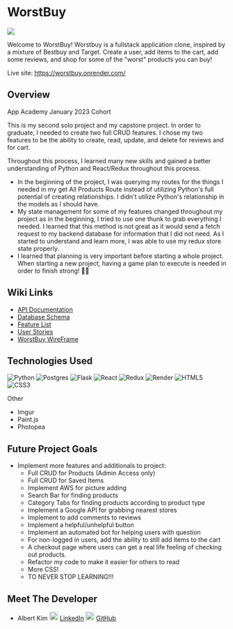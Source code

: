 # WorstBuy

<img src="https://i.imgur.com/2GHX5H6.png">

Welcome to WorstBuy! Worstbuy is a fullstack application clone, inspired by a mixture of Bestbuy and Target. Create a user, add items to the cart, add some reviews, and shop for some of the "worst" products you can buy!

Live site: https://worstbuy.onrender.com/

## Overview

App Academy January 2023 Cohort

This is my second solo project and my capstone project. In order to graduate, I needed to create two full CRUD features. I chose my two features to be the ability to create, read, update, and delete for reviews and for cart.

Throughout this process, I learned many new skills and gained a better understanding of Python and React/Redux throughout this process.

- In the beginning of the project, I was querying my routes for the things I needed in my get All Products Route instead of utilizing Python's full potential of creating relationships. I didn't utilize Python's relationship in the models as I should have.
- My state management for some of my features changed throughout my project as in the beginning, I tried to use one thunk to grab everything I needed. I learned that this method is not great as it would send a fetch request to my backend database for information that I did not need. As I started to understand and learn more, I was able to use my redux store state properly.
- I learned that planning is very important before starting a whole project. When starting a new project, having a game plan to execute is needed in order to finish strong! 💪🏻


## Wiki Links
- [API Documentation](https://github.com/alberthskim/WorstBuy/wiki/Api-Documentation)
- [Database Schema](https://github.com/alberthskim/WorstBuy/wiki/Database-Schema)
- [Feature List](https://github.com/alberthskim/WorstBuy/wiki/Feature-List)
- [User Stories](https://github.com/alberthskim/WorstBuy/wiki/User-Stories)
- [WorstBuy WireFrame](https://github.com/alberthskim/WorstBuy/wiki/WorstBuy-WireFrame)


## Technologies Used
![Python](https://img.shields.io/badge/python-3670A0?style=for-the-badge&logo=python&logoColor=ffdd54)
![Postgres](https://img.shields.io/badge/postgres-%23316192.svg?style=for-the-badge&logo=postgresql&logoColor=white)
![Flask](https://img.shields.io/badge/flask-%23000.svg?style=for-the-badge&logo=flask&logoColor=white)
![React](https://img.shields.io/badge/react-%2320232a.svg?style=for-the-badge&logo=react&logoColor=%2361DAFB)
![Redux](https://img.shields.io/badge/redux-%23593d88.svg?style=for-the-badge&logo=redux&logoColor=white)
![Render](https://img.shields.io/badge/Render-%46E3B7.svg?style=for-the-badge&logo=render&logoColor=white)
![HTML5](https://img.shields.io/badge/html5-%23E34F26.svg?style=for-the-badge&logo=html5&logoColor=white)
![CSS3](https://img.shields.io/badge/css3-%231572B6.svg?style=for-the-badge&logo=css3&logoColor=white)

Other
- Imgur
- Paint.js
- Photopea

## Future Project Goals

- Implement more features and additionals to project:
    - Full CRUD for Products (Admin Access only)
    - Full CRUD for Saved Items
    - Implement AWS for picture adding
    - Search Bar for finding products
    - Category Tabs for finding products according to       product type
    - Implement a Google API for grabbing nearest stores
    - Implement to add comments to reviews
    - Implement a helpful/unhelpful button
    - Implement an automated bot for helping users with question
    - For non-logged in users, add the ability to still add items to the cart
    - A checkout page where users can get a real life feeling of checking out products.
    - Refactor my code to make it easier for others to read
    - More CSS!
    - TO NEVER STOP LEARNING!!!


## Meet The Developer
- Albert Kim
<img src="https://i.imgur.com/YxvVUbL.png" width=20> [LinkedIn](https://www.linkedin.com/in/albertkim01/") <img src="https://i.imgur.com/e3EquH6.png" width=20> [GitHub](https://github.com/alberthskim)





<!-- This is the starter for the Flask React project.

## Getting started
1. Clone this repository (only this branch)

2. Install dependencies

      ```bash
      pipenv install -r requirements.txt
      ```

3. Create a **.env** file based on the example with proper settings for your
   development environment

4. Make sure the SQLite3 database connection URL is in the **.env** file

5. This starter organizes all tables inside the `flask_schema` schema, defined
   by the `SCHEMA` environment variable.  Replace the value for
   `SCHEMA` with a unique name, **making sure you use the snake_case
   convention**.

6. Get into your pipenv, migrate your database, seed your database, and run your Flask app

   ```bash
   pipenv shell
   ```

   ```bash
   flask db upgrade
   ```

   ```bash
   flask seed all
   ```

   ```bash
   flask run
   ```

7. To run the React App in development, checkout the [README](./react-app/README.md) inside the `react-app` directory.


## Deployment through Render.com

First, refer to your Render.com deployment articles for more detailed
instructions about getting started with [Render.com], creating a production
database, and deployment debugging tips.

From the [Dashboard], click on the "New +" button in the navigation bar, and
click on "Web Service" to create the application that will be deployed.

Look for the name of the application you want to deploy, and click the "Connect"
button to the right of the name.

Now, fill out the form to configure the build and start commands, as well as add
the environment variables to properly deploy the application.

### Part A: Configure the Start and Build Commands

Start by giving your application a name.

Leave the root directory field blank. By default, Render will run commands from
the root directory.

Make sure the Environment field is set set to "Python 3", the Region is set to
the location closest to you, and the Branch is set to "main".

Next, add your Build command. This is a script that should include everything
that needs to happen _before_ starting the server.

For your Flask project, enter the following command into the Build field, all in
one line:

```shell
# build command - enter all in one line
npm install --prefix react-app &&
npm run build --prefix react-app &&
pip install -r requirements.txt &&
pip install psycopg2 &&
flask db upgrade &&
flask seed all
```

This script will install dependencies for the frontend, and run the build
command in the __package.json__ file for the frontend, which builds the React
application. Then, it will install the dependencies needed for the Python
backend, and run the migration and seed files.

Now, add your start command in the Start field:

```shell
# start script
gunicorn app:app
```

_If you are using websockets, use the following start command instead for increased performance:_

`gunicorn --worker-class eventlet -w 1 app:app`

### Part B: Add the Environment Variables

Click on the "Advanced" button at the bottom of the form to configure the
environment variables your application needs to access to run properly. In the
development environment, you have been securing these variables in the __.env__
file, which has been removed from source control. In this step, you will need to
input the keys and values for the environment variables you need for production
into the Render GUI.

Click on "Add Environment Variable" to start adding all of the variables you
need for the production environment.

Add the following keys and values in the Render GUI form:

- SECRET_KEY (click "Generate" to generate a secure secret for production)
- FLASK_ENV production
- FLASK_APP app
- SCHEMA (your unique schema name, in snake_case)
- REACT_APP_BASE_URL (use render.com url, located at top of page, similar to
  https://this-application-name.onrender.com)

In a new tab, navigate to your dashboard and click on your Postgres database
instance.

Add the following keys and values:

- DATABASE_URL (copy value from Internal Database URL field)

_Note: Add any other keys and values that may be present in your local __.env__
file. As you work to further develop your project, you may need to add more
environment variables to your local __.env__ file. Make sure you add these
environment variables to the Render GUI as well for the next deployment._

Next, choose "Yes" for the Auto-Deploy field. This will re-deploy your
application every time you push to main.

Now, you are finally ready to deploy! Click "Create Web Service" to deploy your
project. The deployment process will likely take about 10-15 minutes if
everything works as expected. You can monitor the logs to see your build and
start commands being executed, and see any errors in the build process.

When deployment is complete, open your deployed site and check to see if you
successfully deployed your Flask application to Render! You can find the URL for
your site just below the name of the Web Service at the top of the page.

[Render.com]: https://render.com/
[Dashboard]: https://dashboard.render.com/ -->
